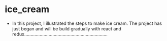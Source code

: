 # ice_cream

- In this project, I illustrated the steps to make ice cream. The project has just began and will be build gradually with react and redux.................................................................
